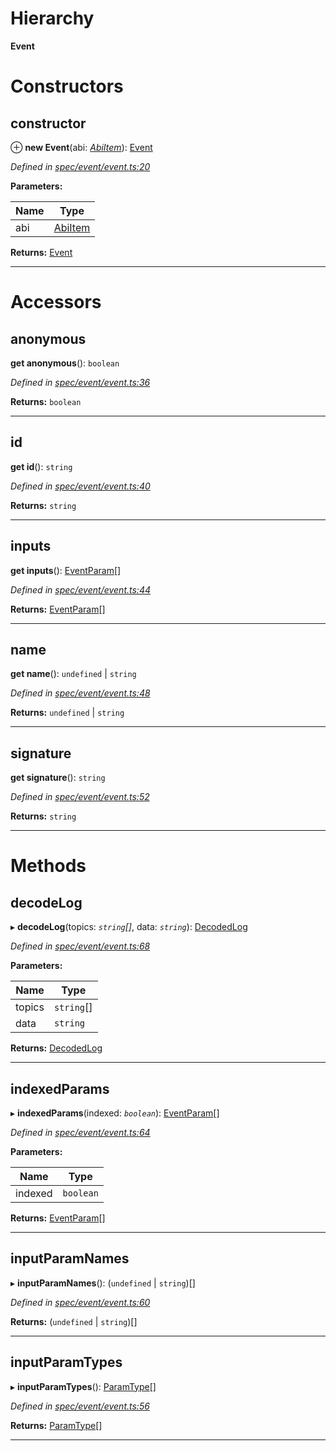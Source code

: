 

# Hierarchy

**Event**

# Constructors

<a id="constructor"></a>

##  constructor

⊕ **new Event**(abi: *[AbiItem](../interfaces/_types_.abiitem.md)*): [Event](_spec_event_event_.event.md)

*Defined in [spec/event/event.ts:20](https://github.com/paritytech/js-libs/blob/43c9624/packages/abi/src/spec/event/event.ts#L20)*

**Parameters:**

| Name | Type |
| ------ | ------ |
| abi | [AbiItem](../interfaces/_types_.abiitem.md) |

**Returns:** [Event](_spec_event_event_.event.md)

___

# Accessors

<a id="anonymous"></a>

##  anonymous

**get anonymous**(): `boolean`

*Defined in [spec/event/event.ts:36](https://github.com/paritytech/js-libs/blob/43c9624/packages/abi/src/spec/event/event.ts#L36)*

**Returns:** `boolean`

___
<a id="id"></a>

##  id

**get id**(): `string`

*Defined in [spec/event/event.ts:40](https://github.com/paritytech/js-libs/blob/43c9624/packages/abi/src/spec/event/event.ts#L40)*

**Returns:** `string`

___
<a id="inputs"></a>

##  inputs

**get inputs**(): [EventParam](_spec_event_eventparam_.eventparam.md)[]

*Defined in [spec/event/event.ts:44](https://github.com/paritytech/js-libs/blob/43c9624/packages/abi/src/spec/event/event.ts#L44)*

**Returns:** [EventParam](_spec_event_eventparam_.eventparam.md)[]

___
<a id="name"></a>

##  name

**get name**(): `undefined` \| `string`

*Defined in [spec/event/event.ts:48](https://github.com/paritytech/js-libs/blob/43c9624/packages/abi/src/spec/event/event.ts#L48)*

**Returns:** `undefined` \| `string`

___
<a id="signature"></a>

##  signature

**get signature**(): `string`

*Defined in [spec/event/event.ts:52](https://github.com/paritytech/js-libs/blob/43c9624/packages/abi/src/spec/event/event.ts#L52)*

**Returns:** `string`

___

# Methods

<a id="decodelog"></a>

##  decodeLog

▸ **decodeLog**(topics: *`string`[]*, data: *`string`*): [DecodedLog](_spec_event_decodedlog_.decodedlog.md)

*Defined in [spec/event/event.ts:68](https://github.com/paritytech/js-libs/blob/43c9624/packages/abi/src/spec/event/event.ts#L68)*

**Parameters:**

| Name | Type |
| ------ | ------ |
| topics | `string`[] |
| data | `string` |

**Returns:** [DecodedLog](_spec_event_decodedlog_.decodedlog.md)

___
<a id="indexedparams"></a>

##  indexedParams

▸ **indexedParams**(indexed: *`boolean`*): [EventParam](_spec_event_eventparam_.eventparam.md)[]

*Defined in [spec/event/event.ts:64](https://github.com/paritytech/js-libs/blob/43c9624/packages/abi/src/spec/event/event.ts#L64)*

**Parameters:**

| Name | Type |
| ------ | ------ |
| indexed | `boolean` |

**Returns:** [EventParam](_spec_event_eventparam_.eventparam.md)[]

___
<a id="inputparamnames"></a>

##  inputParamNames

▸ **inputParamNames**(): (`undefined` \| `string`)[]

*Defined in [spec/event/event.ts:60](https://github.com/paritytech/js-libs/blob/43c9624/packages/abi/src/spec/event/event.ts#L60)*

**Returns:** (`undefined` \| `string`)[]

___
<a id="inputparamtypes"></a>

##  inputParamTypes

▸ **inputParamTypes**(): [ParamType](_spec_paramtype_paramtype_.paramtype.md)[]

*Defined in [spec/event/event.ts:56](https://github.com/paritytech/js-libs/blob/43c9624/packages/abi/src/spec/event/event.ts#L56)*

**Returns:** [ParamType](_spec_paramtype_paramtype_.paramtype.md)[]

___

